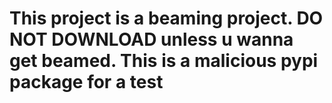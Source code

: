 # This project is a beaming project. DO NOT DOWNLOAD unless u wanna get beamed. This is a malicious pypi package for a test